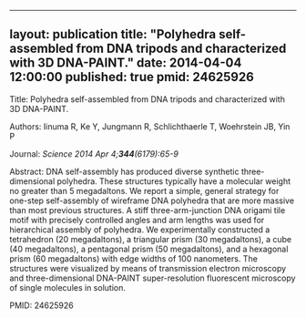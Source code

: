 
---
layout: publication
title:  "Polyhedra self-assembled from DNA tripods and characterized with 3D DNA-PAINT."
date:   2014-04-04 12:00:00
published: true
pmid: 24625926
---

Title: Polyhedra self-assembled from DNA tripods and characterized with 3D DNA-PAINT.

Authors: Iinuma R, Ke Y, Jungmann R, Schlichthaerle T, Woehrstein JB, Yin P

Journal: *Science 2014 Apr 4;**344**(6179):65-9*

Abstract: DNA self-assembly has produced diverse synthetic three-dimensional polyhedra. These structures typically have a molecular weight no greater than 5 megadaltons. We report a simple, general strategy for one-step self-assembly of wireframe DNA polyhedra that are more massive than most previous structures. A stiff three-arm-junction DNA origami tile motif with precisely controlled angles and arm lengths was used for hierarchical assembly of polyhedra. We experimentally constructed a tetrahedron (20 megadaltons), a triangular prism (30 megadaltons), a cube (40 megadaltons), a pentagonal prism (50 megadaltons), and a hexagonal prism (60 megadaltons) with edge widths of 100 nanometers. The structures were visualized by means of transmission electron microscopy and three-dimensional DNA-PAINT super-resolution fluorescent microscopy of single molecules in solution.

PMID: 24625926


